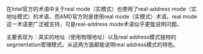 在Intel官方的术语中关于real mode（实模式）也使用了real-address mode（实地址模式）的术语，而AMD官方则是使用real mode（实模式）术语。real mode这一术语更广泛被支持，可是real-address mode术语似乎更能说明问题。

主要表现为：真实的地址（使用物理地址）以及real address模式独特的segmentation管理模式。从这两方面都能说明real address模式的特色。

